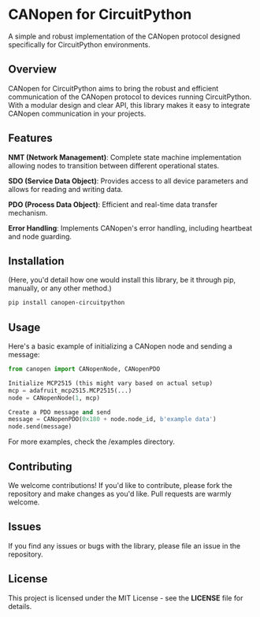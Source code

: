 # CANopen for CircuitPython
A simple and robust implementation of the CANopen protocol designed specifically for CircuitPython environments.

## Overview
CANopen for CircuitPython aims to bring the robust and efficient communication of the CANopen protocol to devices running CircuitPython. With a modular design and clear API, this library makes it easy to integrate CANopen communication in your projects.

## Features
**NMT (Network Management)**: Complete state machine implementation allowing nodes to transition between different operational states.

**SDO (Service Data Object)**: Provides access to all device parameters and allows for reading and writing data.

**PDO (Process Data Object)**: Efficient and real-time data transfer mechanism.

**Error Handling**: Implements CANopen's error handling, including heartbeat and node guarding.

## Installation
(Here, you'd detail how one would install this library, be it through pip, manually, or any other method.)

```bash
pip install canopen-circuitpython
```


## Usage
Here's a basic example of initializing a CANopen node and sending a message:
```python
from canopen import CANopenNode, CANopenPDO

Initialize MCP2515 (this might vary based on actual setup)
mcp = adafruit_mcp2515.MCP2515(...)
node = CANopenNode(1, mcp)

Create a PDO message and send
message = CANopenPDO(0x180 + node.node_id, b'example data')
node.send(message)
```

For more examples, check the /examples directory.

## Contributing
We welcome contributions! If you'd like to contribute, please fork the repository and make changes as you'd like. Pull requests are warmly welcome.

## Issues
If you find any issues or bugs with the library, please file an issue in the repository.

## License
This project is licensed under the MIT License - see the **LICENSE** file for details.